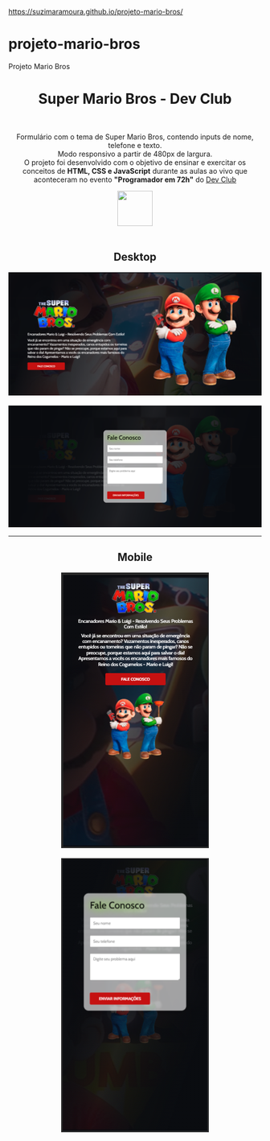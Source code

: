https://suzimaramoura.github.io/projeto-mario-bros/

# projeto-mario-bros
 Projeto Mario Bros

 <h1 align=center>Super Mario Bros - Dev Club</h1>
<br>
<p align=center>Formulário com o tema de Super Mario Bros, contendo inputs de nome, telefone e texto. 
  <br>
  Modo responsivo a partir de 480px de largura.
  <br>
  O projeto foi desenvolvido com o objetivo de ensinar e exercitar os conceitos de <b>HTML, CSS e JavaScript</b> durante as aulas ao vivo que aconteceram no evento <b>"Programador em 72h"</b> do <a href="https://rodolfomori.com.br/devclub/" target="_blank">Dev Club</a></p>
<div align=center>
  <a href="https://rodolfomori.com.br/devclub/">
    <img width=70px height=70px src="https://rodolfomori.com.br/wp-content/webp-express/webp-images/uploads/elementor/thumbs/LOGO_1-pl6s0w83bob17fyv2myc9hccfjkrd6md916y3lfbcg.png.webp">
  </a>
</div>
<br>

<div align=center>
  <h2>Desktop</h2>
  <a href="https://cyberxdolly.github.io/projeto-mario-bros/">
    <img src="https://github.com/CYBERxDOLLY/projeto-mario-bros/blob/main/assets/img/mario-desktop.png?raw=true">
    <br><br>
    <img src="https://github.com/CYBERxDOLLY/projeto-mario-bros/blob/main/assets/img/mario-desktop-form.png?raw=true"></a>
    <hr>
  <h2>Mobile</h2>
    <img src="https://github.com/CYBERxDOLLY/projeto-mario-bros/blob/main/assets/img/mario-mobile.png?raw=true">
    <br><br>
    <img src="https://github.com/CYBERxDOLLY/projeto-mario-bros/blob/main/assets/img/mario-mobile-form.png?raw=true">
  </a>
</div>
<br>
